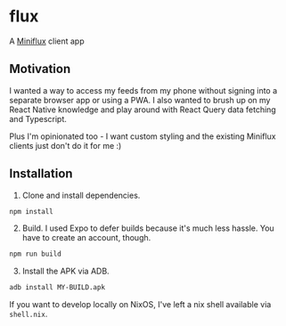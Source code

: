 # flux

A [Miniflux](https://miniflux.app) client app

## Motivation

I wanted a way to access my feeds from my phone without signing into a separate browser app or using a PWA. I also wanted to brush up on my React Native knowledge and play around with React Query data fetching and Typescript.

Plus I'm opinionated too - I want custom styling and the existing Miniflux clients just don't do it for me :)

## Installation

1. Clone and install dependencies.

```sh
npm install
```

2. Build. I used Expo to defer builds because it's much less hassle. You have to create an account, though.

```sh
npm run build
```

3. Install the APK via ADB.

```sh
adb install MY-BUILD.apk
```

If you want to develop locally on NixOS, I've left a nix shell available via `shell.nix`.
